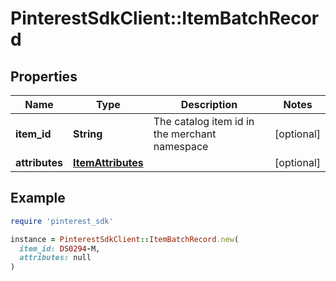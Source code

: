 # PinterestSdkClient::ItemBatchRecord

## Properties

| Name | Type | Description | Notes |
| ---- | ---- | ----------- | ----- |
| **item_id** | **String** | The catalog item id in the merchant namespace | [optional] |
| **attributes** | [**ItemAttributes**](ItemAttributes.md) |  | [optional] |

## Example

```ruby
require 'pinterest_sdk'

instance = PinterestSdkClient::ItemBatchRecord.new(
  item_id: DS0294-M,
  attributes: null
)
```

